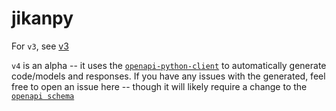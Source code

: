 # jikanpy

For `v3`, see [v3](./v3)

`v4` is an alpha -- it uses the [`openapi-python-client`](https://github.com/openapi-generators/openapi-python-client) to automatically generate code/models and responses. If you have any issues with the generated, feel free to open an issue here -- though it will likely require a change to the [`openapi schema`](https://github.com/jikan-me/jikan-rest/blob/master/storage/api-docs/api-docs.json)
